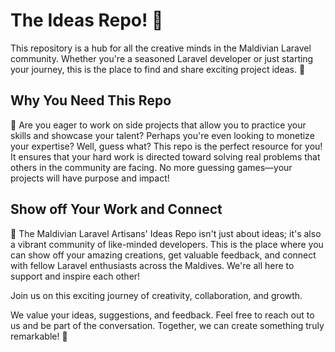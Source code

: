 # The Ideas Repo! 🎉

This repository is a hub for all the creative minds in the Maldivian Laravel community. Whether you're a seasoned Laravel developer or just starting your journey, this is the place to find and share exciting project ideas. 🚀

## Why You Need This Repo
🤔 Are you eager to work on side projects that allow you to practice your skills and showcase your talent? Perhaps you're even looking to monetize your expertise? Well, guess what? This repo is the perfect resource for you! It ensures that your hard work is directed toward solving real problems that others in the community are facing. No more guessing games—your projects will have purpose and impact! 

 ## Show off Your Work and Connect
🌟 The Maldivian Laravel Artisans' Ideas Repo isn't just about ideas; it's also a vibrant community of like-minded developers. This is the place where you can show off your amazing creations, get valuable feedback, and connect with fellow Laravel enthusiasts across the Maldives. We're all here to support and inspire each other! 

Join us on this exciting journey of creativity, collaboration, and growth. 

We value your ideas, suggestions, and feedback. Feel free to reach out to us and be part of the conversation. Together, we can create something truly remarkable! 💌

